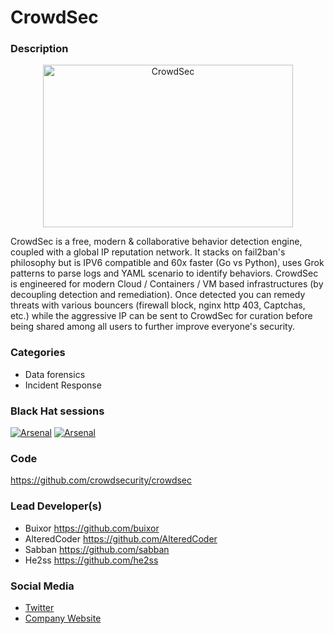 # CrowdSec

### Description

<p align="center">
<img src="https://rawgit.com/crowdsecurity/crowdsec-docs/main/crowdsec-docs/static/img/crowdsec_logo.png" alt="CrowdSec" title="CrowdSec" width="400" height="260"/>
</p>

CrowdSec is a free, modern & collaborative behavior detection engine, coupled with a global IP reputation network. It stacks on fail2ban's philosophy but is IPV6 compatible and 60x faster (Go vs Python), uses Grok patterns to parse logs and YAML scenario to identify behaviors. CrowdSec is engineered for modern Cloud / Containers / VM based infrastructures (by decoupling detection and remediation). Once detected you can remedy threats with various bouncers (firewall block, nginx http 403, Captchas, etc.) while the aggressive IP can be sent to CrowdSec for curation before being shared among all users to further improve everyone's security.

### Categories

* Data forensics
* Incident Response
  
### Black Hat sessions

[![Arsenal](https://rawgit.com/toolswatch/badges/master/arsenal/asia/2022.svg)](https://www.blackhat.com/asia-22/arsenal/schedule/index.html#crowdsec-the-open-source-and-participative-ips-25857)
[![Arsenal](https://rawgit.com/toolswatch/badges/master/arsenal/usa/2022.svg)](https://www.blackhat.com/us-22/arsenal/schedule/index.html#crowdsec---the-network-effect-of-cybersecurity-26573)

### Code
https://github.com/crowdsecurity/crowdsec

### Lead Developer(s)

* Buixor https://github.com/buixor
* AlteredCoder https://github.com/AlteredCoder
* Sabban https://github.com/sabban
* He2ss https://github.com/he2ss

### Social Media
* [Twitter](https://twitter.com/Crowd_Security)
* [Company Website](https://www.crowdsec.net/)
